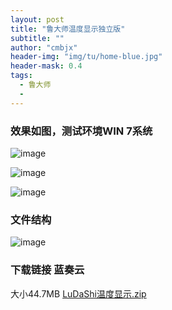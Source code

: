 ```yaml
---
layout: post
title: "鲁大师温度显示独立版"
subtitle: ""
author: "cmbjx"
header-img: "img/tu/home-blue.jpg"
header-mask: 0.4
tags:
  - 鲁大师
  - 
---
```



### 效果如图，测试环境WIN 7系统

![image](https://img.oo.me.eu.org/2091k/image/main/blog/20240911200411_g1e3drkdxk.png)

![image](https://img.oo.me.eu.org/2091k/image/main/blog/20240911200506_mqut7mfh75.png)

![image](https://img.oo.me.eu.org/2091k/image/main/blog/20240911201029_s5i3tu1ah3.png)

### 文件结构
![image](https://img.oo.me.eu.org/2091k/image/main/blog/20240911200506_mqut7mfh75.png)

### 下载链接 蓝奏云
大小44.7MB [LuDaShi温度显示.zip](https://wwi.lanzoup.com/ibkEo29s9ncj)
